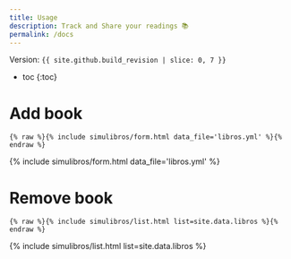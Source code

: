 ```yaml
---
title: Usage
description: Track and Share your readings 📚
permalink: /docs
---
```


Version: `{{ site.github.build_revision | slice: 0, 7 }}`

* toc
{:toc}

# Add book

```liquid
{% raw %}{% include simulibros/form.html data_file='libros.yml' %}{% endraw %}
```

{% include simulibros/form.html data_file='libros.yml' %}

# Remove book

```liquid
{% raw %}{% include simulibros/list.html list=site.data.libros %}{% endraw %}
```

{% include simulibros/list.html list=site.data.libros %}
